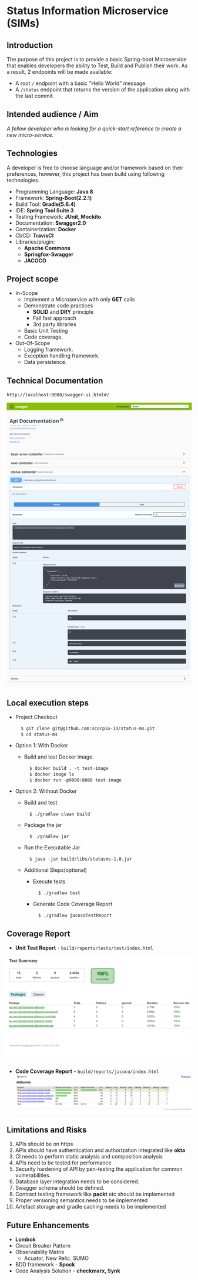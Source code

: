 Status Information Microservice (SIMs)
===============================

Introduction
------------
The purpose of this project is to provide a basic Spring-boot Microservice  that enables developers the ability to Test, Build and Publish their work.
As a result, 2 endpoints will be made available:

- A root `/` endpoint with a basic "Hello World" message.
- A `/status` endpoint that returns the version of the application along with the last commit.


Intended audience / Aim
----------------------
*A fellow developer who is looking for a quick-start reference to create a  new micro-service.*

Technologies
-------------
A developer is free to choose language and/or framework based on their preferences, however, this project has been build using following technologies.

- Programming Language: **Java 8**
- Framework: **Spring-Boot(2.2.1)**
- Build Tool: **Gradle(5.6.4)**
- IDE: **Spring Tool Suite 3**
- Testing Framework: **JUnit, Mockito**
- Documentation: **Swagger2.0**
- Containerization: **Docker**
- CI/CD: **TravisCI**
- Libraries/plugin:
	- **Apache Commons**	
	- **Springfox-Swagger**
	- **JACOCO**

Project scope
-------------
- In-Scope
	- Implement a Microservice with only **GET** calls
	- Demonstrate code practices
		- **SOLID** and **DRY** principle
		- Fail fast approach
		- 3rd party libraries
	- Basic Unit Testing
	- Code coverage.
- Out-Of-Scope
	- Logging framework.
	- Exception handling framework.
	- Data persistence.

Technical Documentation
-----------------------

	http://localhost:8080/swagger-ui.html#/

![](src/main/resources/static/SIMs-SwaggerUI.PNG)

Local execution steps 
----------------------

- Project Checkout

		$ git clone git@github.com:scorpio-13/status-ms.git 
		$ cd status-ms

- Option 1: With Docker
	- Build and test Docker image.
		
			$ docker build . -t test-image
			$ docker image ls
			$ docker run -p9090:8080 test-image

- Option 2: Without Docker
 
	- Build and test
			
			$ ./gradlew clean build
	
	- Package the jar
	
			$ ./gradlew jar
	
	- Run the Executable Jar
	
			$ java -jar build/libs/statusms-1.0.jar
	
	- Additional Steps(optional)  
		- Execute tests 
			
				$ ./gradlew test
			
		
		- Generate Code Coverage Report
				
				$ ./gradlew jacocoTestReport


Coverage Report
--------------
- **Unit Test Report** - `build/reports/tests/test/index.html`
	
![](src/main/resources/static/SIMs-UnitTest.PNG)

- **Code Coverage Report** - `build/reports/jacoco/index.html`
![](src/main/resources/static/SIMs-CodeCoverage.PNG) 

Limitations and Risks
---------------------

1. APIs should be on https
2. APIs should have authentication and authorization integrated like **okta**
3. CI needs to perform static analysis and composition analysis
4. APIs need to be tested for performance
5. Security hardening of API by pen-testing the application for common vulnerabilities.
6. Database layer integration needs to be considered.
7. Swagger schema should be defined.
8. Contract testing framework like **packt** etc should be implemented
9. Proper versioning semantics needs to be implemented
10. Artefact storage and gradle caching needs to be implemented

Future Enhancements
------------------
- **Lombok**
- Circuit Breaker Pattern
- Observability Matrix
	- Acuator, New Relic, SUMO
- BDD framework - **Spock**
- Code Analysis Solution - **checkmarx, Synk**